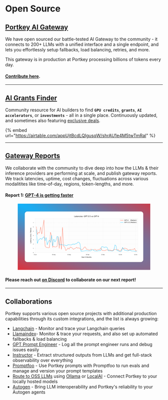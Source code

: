 # Open Source

## [Portkey AI Gateway](https://github.com/portkey-ai/rubeus)

We have open sourced our battle-tested AI Gateway to the community - it connects to 200+ LLMs with a unified interface and a single endpoint, and lets you effortlessly setup fallbacks, load balancing, retries, and more.

This gateway is in production at Portkey processing billions of tokens every day.

#### [Contribute here](https://github.com/portkey-ai/rubeus).

***

## [AI Grants Finder](https://grantsfinder.portkey.ai/)

Community resource for AI builders to find **`GPU credits`**, **`grants`**, **`AI accelerators`**, or **`investments`** - all in a single place. Continuously updated, and sometimes also featuring [exclusive deals](https://twitter.com/PortkeyAI/status/1692463628514156859).

{% embed url="https://airtable.com/appUjtBcdLQIgusqW/shrAU1e4M5twTmRal" %}

***

## [Gateway Reports](https://portkey.ai/blog/tag/benchmarks/)

We collaborate with the community to dive deep into how the LLMs & their inference providers are performing at scale, and publish gateway reports. We track latencies, uptime, cost changes, fluctuations across various modalitites like time-of-day, regions, token-lengths, and more.

#### Report 1: [GPT-4 is getting faster](https://portkey.ai/blog/gpt-4-is-getting-faster/)

<figure><img src=".gitbook/assets/image (1) (1) (1) (2) (1) (1).png" alt=""><figcaption></figcaption></figure>

#### **Please reach out** [**on Discord**](https://discord.gg/9sfE5ZYv) **to collaborate on our next report!**

***

## **Collaborations**

Portkey supports various open source projects with additional production capabilities through its custom integrations, and the list is always growing:

* ​[Langchain](https://python.langchain.com/docs/integrations/providers/portkey/) - Monitor and trace your Langchain queries
* ​[Llamaindex](https://gpt-index.readthedocs.io/en/latest/examples/llm/portkey.html)​ - Monitor & trace your requests, and also set up automated fallbacks & load balancing
* [GPT Prompt Engineer](https://github.com/mshumer/gpt-prompt-engineer) - Log all the prompt engineer runs and debug issues easily
* [Instructor](welcome/integration-guides/instructor.md) - Extract structured outputs from LLMs and get full-stack observability over everything&#x20;
* [Promptfoo](welcome/integration-guides/promptfoo.md) - Use Portkey prompts with Promptfoo to run evals and manage and version your prompt templates
* [Route to OSS LLMs](welcome/integration-guides/byollm.md) using [Ollama](welcome/integration-guides/ollama.md) or [LocalAI](welcome/integration-guides/local-ai.md) - Connect Portkey to your locally hosted models
* [Autogen](welcome/integration-guides/autogen.md) - Bring LLM interoperability and Portkey's reliability to your Autogen agents
